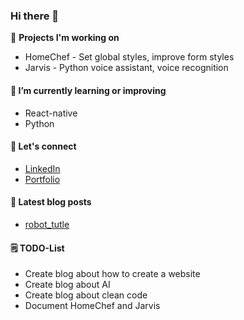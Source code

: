 ### Hi there 👋
🔭 **Projects I'm working on**
- HomeChef - Set global styles, improve form styles
- Jarvis - Python voice assistant, voice recognition 

#### 🌱 **I’m currently learning or improving**
- React-native
- Python

#### 💬 Let's connect
- [LinkedIn](https://www.linkedin.com/in/fran%C3%A7ois-chiv-982737182/)
- [Portfolio](https://francois-chiv.github.io)

#### 📝 Latest blog posts
- [robot_tutle](https://francois-chiv.github.io/projet1)

#### 🗒️ TODO-List
- Create blog about how to create a website
- Create blog about AI
- Create blog about clean code
- Document HomeChef and Jarvis
